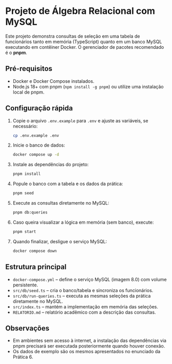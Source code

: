 # Projeto de Álgebra Relacional com MySQL

Este projeto demonstra consultas de seleção em uma tabela de funcionários tanto em memória (TypeScript) quanto em um banco MySQL executando em contêiner Docker. O gerenciador de pacotes recomendado é o **pnpm**.

## Pré-requisitos

- Docker e Docker Compose instalados.
- Node.js 18+ com pnpm (`npm install -g pnpm`) ou utilize uma instalação local de pnpm.

## Configuração rápida

1. Copie o arquivo `.env.example` para `.env` e ajuste as variáveis, se necessário:

   ```bash
   cp .env.example .env
   ```

2. Inicie o banco de dados:

   ```bash
   docker compose up -d
   ```

3. Instale as dependências do projeto:

   ```bash
   pnpm install
   ```

4. Popule o banco com a tabela e os dados da prática:

   ```bash
   pnpm seed
   ```

5. Execute as consultas diretamente no MySQL:

   ```bash
   pnpm db:queries
   ```

6. Caso queira visualizar a lógica em memória (sem banco), execute:

   ```bash
   pnpm start
   ```

7. Quando finalizar, desligue o serviço MySQL:

   ```bash
   docker compose down
   ```

## Estrutura principal

- `docker-compose.yml` – define o serviço MySQL (imagem 8.0) com volume persistente.
- `src/db/seed.ts` – cria o banco/tabela e sincroniza os funcionários.
- `src/db/run-queries.ts` – executa as mesmas seleções da prática diretamente no MySQL.
- `src/index.ts` – mantém a implementação em memória das seleções.
- `RELATORIO.md` – relatório acadêmico com a descrição das consultas.

## Observações

- Em ambientes sem acesso à internet, a instalação das dependências via pnpm precisará ser executada posteriormente quando houver conexão.
- Os dados de exemplo são os mesmos apresentados no enunciado da Prática 6.
